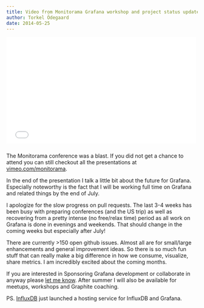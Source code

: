 ```yaml
---
title: Video from Monitorama Grafana workshop and project status update
author: Torkel Ödegaard
date: 2014-05-25
---
```


<iframe src="//player.vimeo.com/video/95316672?portrait=0" width="500" height="281" frameborder="0" webkitallowfullscreen mozallowfullscreen allowfullscreen style="padding-bottom: 10px">

</iframe>


The Monitorama conference was a blast. If you did not get a chance to attend you can still checkout all the presentations
at [vimeo.com/monitorama](http://vimeo.com/monitorama).


In the end of the presentation I talk a little bit about the future for Grafana. Especially noteworthy is the fact that
I will be working full time on Grafana and related things by the end of July.

I apologize for the slow progress on pull requests. The last 3-4 weeks has been busy with preparing conferences (and the US trip) as well
as recovering from a pretty intense (no free/relax time) period as all work on Grafana is done in evenings and weekends. That should change in
the coming weeks but especially after July!

There are currently >150 open github issues. Almost all are for small/large enhancements and general improvement ideas. So there is so much fun stuff that can really make a big difference
in how we consume, visualize, share metrics. I am incredibly excited about the coming months.

If you are interested in Sponsoring Grafana development or collaborate in anyway please [let me know](mailto:torkel@grafana.org). After summer I will also be available for meetups, workshops and
Graphite coaching.

PS. [InfluxDB](http://influxdb.org) just launched a hosting service for InfluxDB and Grafana.


